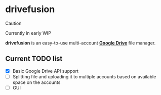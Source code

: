 # drivefusion
> [!CAUTION]
> Currently in early WIP

**drivefusion** is an easy-to-use multi-account [**Google Drive**](https://drive.google.com) file manager.
## Current TODO list
- [x] Basic Google Drive API support
- [ ] Splitting file and uploading it to multiple accounts based on available space on the accounts
- [ ] GUI